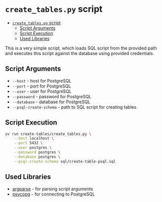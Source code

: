 # `create_tables.py` script

- [`create_tables.py` script](#create-tablespy-script)
  - [Script Arguments](#script-arguments)
  - [Script Execution](#script-execution)
  - [Used Libraries](#used-libraries)


This is a very simple script, which loads SQL script from the provided path and executes this script against the database using provided credentials.

## Script Arguments

- `--host` - host for PostgreSQL
- `--port` - port for PostgreSQL
- `--user` - user for PostgreSQL
- `--password` - password for PostgreSQL
- `--database` - database for PostgreSQL
- `--psql-create-schema` - path to SQL script for creating tables

## Script Execution

```bash
uv run create-tables/create_tables.py \
    --host localhost \
    --port 5432 \
    --user postgres \
    --password postgres \
    --database postgres \
    --psql-create-schema sql/create-table-psql.sql
```

## Used Libraries

- [argparse](https://docs.python.org/3/library/argparse.html) - for parsing script arguments
- [psycopg](https://www.psycopg.org/) - for connecting to PostgreSQL